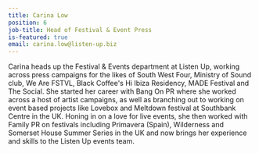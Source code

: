 ```yaml
---
title: Carina Low
position: 6
job-title: Head of Festival & Event Press
is-featured: true
email: carina.low@listen-up.biz
---
```


Carina heads up the Festival & Events department at Listen Up, working across press campaigns for the likes of South West Four, Ministry of Sound club, We Are FSTVL, Black Coffee's Hi Ibiza Residency, MADE Festival and The Social. She started her career with Bang On PR where she worked across a host of artist campaigns, as well as branching out to working on event based projects like Lovebox and Meltdown festival at Southbank Centre in the UK. Honing in on a love for live events, she then worked with Family PR on festivals including Primavera (Spain), Wilderness and Somerset House Summer Series in the UK and now brings her experience and skills to the Listen Up events team.
